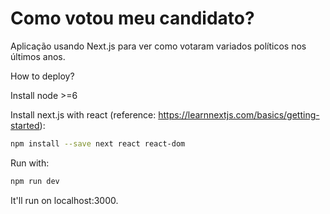 # Como votou meu candidato?

Aplicação usando Next.js para ver como votaram variados políticos nos últimos anos.

How to deploy?

Install node >=6

Install next.js with react (reference: https://learnnextjs.com/basics/getting-started):

```bash
npm install --save next react react-dom
```

Run with:

```bash
npm run dev
```

It'll run on localhost:3000.
